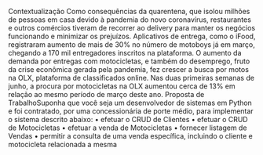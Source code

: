 Contextualização
Como consequências da quarentena, que isolou milhões de pessoas em casa devido
à pandemia do novo coronavírus, restaurantes e outros comércios tiveram de recorrer
ao delivery para manter os negócios funcionando e minimizar os prejuízos. Aplicativos
de entrega, como o iFood, registraram aumento de mais de 30% no número de
motoboys já em março, chegando a 170 mil entregadores inscritos na plataforma. O
aumento da demanda por entregas com motocicletas, e também do desemprego,
fruto da crise econômica gerada pela pandemia, fez crescer a busca por motos na
OLX, plataforma de classificados online. Nas duas primeiras semanas de junho, a
procura por motocicletas na OLX aumentou cerca de 13% em relação ao mesmo
período de março deste ano.
Proposta de TrabalhoSuponha que você seja um desenvolvedor de sistemas em Python e foi contratado,
por uma concessionária de porte médio, para implementar o sistema descrito abaixo:
• efetuar o CRUD de Clientes
• efetuar o CRUD de Motocicletas
• efetuar a venda de Motocicletas
• fornecer listagem de Vendas
• permitir a consulta de uma venda específica, incluindo o cliente e motocicleta 
relacionada a mesma
